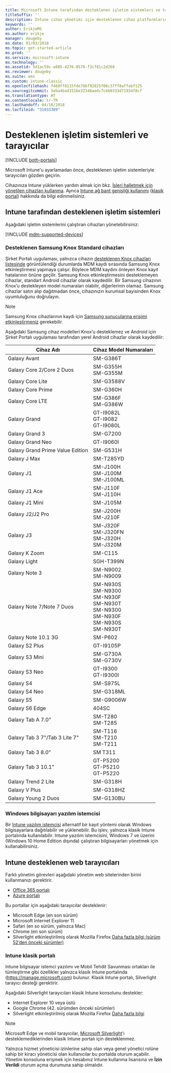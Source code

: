 ```yaml
---
title: Microsoft Intune tarafından desteklenen işletim sistemleri ve tarayıcılar
titleSuffix: ''
description: Intune cihaz yönetimi için desteklenen cihaz platformlarını ve tarayıcıları listeler
keywords: ''
author: ErikjeMS
ms.author: erikje
manager: dougeby
ms.date: 01/03/2018
ms.topic: get-started-article
ms.prod: ''
ms.service: microsoft-intune
ms.technology: ''
ms.assetid: 5d1ac59c-a885-4276-8576-f3cf81c2d268
ms.reviewer: dougeby
ms.suite: ems
ms.custom: intune-classic
ms.openlocfilehash: f468ff8115fde79bf92825f06c37ff8affabf125
ms.sourcegitcommit: 5eba4bad151be32346aedc7cbb0333d71934f8cf
ms.translationtype: HT
ms.contentlocale: tr-TR
ms.lasthandoff: 04/16/2018
ms.locfileid: "31033389"
---
```

# <a name="supported-operating-systems-and-browsers"></a>Desteklenen işletim sistemleri ve tarayıcılar

[!INCLUDE [both-portals](./includes/note-for-both-portals.md)]

Microsoft Intune'u ayarlamadan önce, desteklenen işletim sistemleriyle tarayıcıları gözden geçirin.

Cihazınıza Intune yüklerken yardım almak için bkz. [İşleri halletmek için yönetilen cihazları kullanma](/intune-user-help/company-portal-frequently-asked-questions). Ayrıca [Intune ağ bant genişliği kullanımı](network-bandwidth-use.md) ([klasik portal](/intune-classic/get-started/network-bandwidth-use)) hakkında da bilgi edinmelisiniz.

## <a name="intune-supported-operating-systems"></a>Intune tarafından desteklenen işletim sistemleri

Aşağıdaki işletim sistemlerini çalıştıran cihazları yönetebilirsiniz:

[!INCLUDE [mdm-supported-devices](./includes/mdm-supported-devices.md)]

### <a name="supported-samsung-knox-standard-devices"></a>Desteklenen Samsung Knox Standard cihazları

Şirket Portalı uygulaması, yalnızca cihazın [desteklenen Knox cihazları listesinde](https://www.samsungknox.com/knox-supported-devices/knox-workspace) görüntülendiği durumlarda MDM kaydı sırasında Samsung Knox etkinleştirmesi yapmaya çalışır. Böylece MDM kaydını önleyen Knox kayıt hatalarının önüne geçilir. Samsung Knox etkinleştirmesini desteklemeyen cihazlar, standart Android cihazlar olarak kaydedilir. Bir Samsung cihazının Knox’u destekleyen model numaraları olabilir, diğerlerinin olamaz. Samsung cihazlar satın alıp dağıtmadan önce, cihazınızın kurumsal bayisinden Knox uyumluluğunu doğrulayın.

> [!NOTE]
> Samsung Knox cihazlarının kaydı için [Samsung sunucularına erişimi etkinleştirmeniz](https://support.samsungknox.com/hc/articles/115013833108-Our-corporate-devices-are-behind-a-firewall-How-do-I-enable-Knox-Workspace-devices-to-contact-Samsung-servers) gerekebilir. 

Aşağıdaki Samsung cihaz modelleri Knox’u desteklemez ve Android için Şirket Portalı uygulaması tarafından yerel Android cihazlar olarak kaydedilir:

| **Cihaz Adı** | **Cihaz Model Numaraları** |
| --- | --- |
| Galaxy Avant | SM-G386T |
| Galaxy Core 2/Core 2 Duos | SM-G355H<br>SM-G355M |
| Galaxy Core Lite | SM-G3588V |
| Galaxy Core Prime | SM-G360H |
| Galaxy Core LTE | SM-G386F<br>SM-G386W |
| Galaxy Grand | GT-I9082L<br>GT-I9082<br>GT-I9080L |
| Galaxy Grand 3 | SM-G7200 |
| Galaxy Grand Neo | GT-I9060I |
| Galaxy Grand Prime Value Edition | SM-G531H |
| Galaxy J Max | SM-T285YD |
| Galaxy J1 | SM-J100H<br>SM-J100M<br>SM-J100ML |
| Galaxy J1 Ace | SM-J110F<br>SM-J110H |
| Galaxy J1 Mini | SM-J105M |
| Galaxy J2/J2 Pro | SM-J200H<br>SM-J210F |
| Galaxy J3 | SM-J320F<br>SM-J320FN<br>SM-J320H<br>SM-J320M |
| Galaxy K Zoom | SM-C115 |
| Galaxy Light | SGH-T399N |
| Galaxy Note 3 | SM-N9002<br>SM-N9009 |
| Galaxy Note 7/Note 7 Duos | SM-N930S<br>SM-N9300<br>SM-N930F<br>SM-N930T<br>SM-N9300<br>SM-N930F<br>SM-N930S<br>SM-N930T |
| Galaxy Note 10.1 3G | SM-P602 |
| Galaxy S2 Plus | GT-I9105P |
| Galaxy S3 Mini | SM-G730A<br>SM-G730V |
| Galaxy S3 Neo | GT-I9300<br>GT-I9300I |
| Galaxy S4 | SM-S975L |
| Galaxy S4 Neo | SM-G318ML |
| Galaxy S5 | SM-G9006W |
| Galaxy S6 Edge | 404SC |
| Galaxy Tab A 7.0&quot; | SM-T280<br>SM-T285 |
| Galaxy Tab 3 7&quot;/Tab 3 Lite 7&quot; | SM-T116<br>SM-T210<br>SM-T211 |
| Galaxy Tab 3 8.0&quot; | SM T311 |
| Galaxy Tab 3 10.1&quot; | GT-P5200<br>GT-P5210<br>GT-P5220 |
| Galaxy Trend 2 Lite | SM-G318H |
| Galaxy V Plus | SM-G318HZ |
| Galaxy Young 2 Duos | SM-G130BU |


### <a name="windows-pc-software-client"></a>Windows bilgisayarı yazılım istemcisi

Bir [Intune yazılım istemcisi](/intune-classic/deploy-use/manage-windows-pcs-with-microsoft-intune) alternatif bir kayıt yöntemi olarak Windows bilgisayarlara dağıtılabilir ve yüklenebilir. Bu işlev, yalnızca klasik Intune portalında kullanılabilir. Intune yazılım istemcisini, Windows 7 ve üzerini (Windows 10 Home Edition dışında) çalıştıran bilgisayarları yönetmek için kullanabilirsiniz.

<!--  ### Exchange ActiveSync management

You can manage [Exchange ActiveSync devices](/intune-classic/deploy-use/mobile-device-management-with-exchange-activesync-and-microsoft-intune) from the Intune console. This option provides a limited set of management capabilities when compared to the other methods. See [Capabilities of built-in Mobile Device Management in Office 365](https://support.office.com/article/Capabilities-of-built-in-Mobile-Device-Management-for-Office-365-a1da44e5-7475-4992-be91-9ccec25905b0) for a list of supported devices.  -->

## <a name="intune-supported-web-browsers"></a>Intune desteklenen web tarayıcıları

Farklı yönetim görevleri aşağıdaki yönetim web sitelerinden birini kullanmanızı gerektirir.

- [Office 365 portalı](http://go.microsoft.com/fwlink/p/?LinkId=698854)
- [Azure portalı](https://portal.azure.com/)

Bu portallar için aşağıdaki tarayıcılar desteklenir:
- Microsoft Edge (en son sürüm)
- Microsoft Internet Explorer 11
- Safari (en so sürüm, yalnızca Mac)
- Chrome (en son sürüm)
- Silverlight etkinleştirilmiş olarak Mozilla Firefox [Daha fazla bilgi (sürüm 52’den önceki sürümler)](https://go.microsoft.com/fwlink/?linkid=836872)




### <a name="intune-classic-portal"></a>Intune klasik portalı

Intune bilgisayar istemci yazılımı ve Mobil Tehdit Savunması ortakları ile tümleştirme gibi özellikler yalnızca klasik Intune portalında (https://manage.microsoft.com) bulunur. Klasik Intune portalı, Silverlight tarayıcı desteği gerektirir.

Aşağıdaki Silverlight tarayıcıları klasik Intune konsolunu destekler:
- Internet Explorer 10 veya üstü
- Google Chrome (42. sürümden önceki sürümler)
- Silverlight etkinleştirilmiş olarak Mozilla Firefox [Daha fazla bilgi](https://go.microsoft.com/fwlink/?linkid=836872)

> [!Note]
> Microsoft Edge ve mobil tarayıcılar, [Microsoft Silverlight](https://msdn.microsoft.com/library/cc838158(v=vs.95).aspx)’ı desteklemediklerinden klasik Intune portalı için desteklenmez.

Yalnızca hizmet yöneticisi izinlerine sahip olan veya genel yönetici rolüne sahip bir kiracı yöneticisi olan kullanıcılar bu portalda oturum açabilir. Yönetim konsoluna erişmek için hesabınız Intune kullanma lisansına ve **İzin Verildi** oturum açma durumuna sahip olmalıdır.
